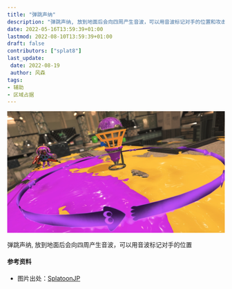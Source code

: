```yaml
---
title: "弹跳声纳"
description: "弹跳声纳, 放到地面后会向四周产生音波，可以用音波标记对手的位置和攻击对方。"
date: 2022-05-16T13:59:39+01:00
lastmod: 2022-08-10T13:59:39+01:00
draft: false
contributors: ["splat8"]
last_update:  
 date: 2022-08-19
 author: 风森
tags:
- 辅助
- 区域占据
---
```


![弹跳声纳](./images/Wave_Breaker_cover.png)

弹跳声纳, 放到地面后会向四周产生音波，可以用音波标记对手的位置

#### 参考资料
- 图片出处：[SplatoonJP](https://twitter.com/SplatoonJP/status/1560189765986635777?s=20&t=lUlTNorTgQLXtigpOgrPuQ)
